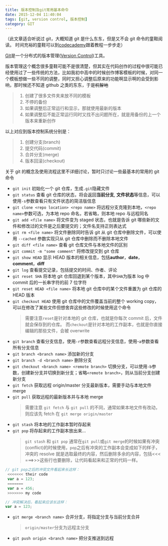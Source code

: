 ```yaml
---
title: 版本控制及git常用基本命令
date: 2015-12-04 11:40:04
tags: [git, version control, 版本控制]
category: GIT
---
```


（此文章适合听说过 git，大概知道 git 是什么东东，但是又不会 git 命令的童鞋阅读。
时间充裕的童鞋可以到[codecademy](https://www.codecademy.com/learn/learn-git)跟着教程一步步走）

[Git](https://git-scm.com/)是一个分布式的版本管理([Version Control](https://git-scm.com/book/en/v2/Getting-Started-About-Version-Control))工具。

版本管理这个概念很多童鞋可能不是很清楚，但其实在代码创作的过程中很可能已经使用过了一些传统的方法，比如我初中高中的时候创作博客模板的时候，对同一个模板想做一些不同的调整，同时又担心调整后原来的功能啊显示啊的会受到影响，那时候还不知道 github 之类的东东，于是~~机智地~~

> 1. 创建了很多文件夹来放不同的模板
> 2. 不停的备份
> 3. 如果调整后正常运行和显示，那就使用最新的版本
> 4. 如果调整后不能正常运行同时又找不出问题所在，就是用备份的上一个版本来重新创作

以上对应到版本控制系统分别是：

> 1. 创建分支(branch)
> 2. 提交代码(commit)
> 3. 合并分支(merge)
> 4. 版本回滚(checkout)

关于 git 的概念及使用流程这里不详细讨论，暂时只讨论一些最基本的常用的 git 命令

- `git init` 初始化一个 git 仓库，生成`.git`隐藏文件
- `git status` 查看 git 仓库的状态，将会返回**当前分支**, **文件状态**等信息，可以使用`-s`参数查看只有文件状态的简洁版信息
- `git clone <repo location> <repo name>` 将远程分支克隆到本地，`<repo name>`参数可选，为本地 repo 命名，若省略，则本地 repo 与远程同名
- `git add <file name>` 将文件变为 staged 状态，也就是告诉 git 哪些新的文件和修改过的文件是之后要提交的；文件名支持正则表达式
- `git rm <file name>` 将文件删除同时告诉 git 从 git 仓库中删除文件，可以使用 `--cached` 参数实现只从 git 仓库中删除而不删除本地文件
- `git diff <file name>` 查看 git 仓库文件与本地文件的区别
- `git commit -m "some comment"` 将修改提交到 git 仓库
- `git show HEAD` 显示 HEAD 版本的相关信息，包括**author**，**date**，**comment**，**diff**
- `git log` 查看提交记录，包括提交的时间、作者、评论
- `git reset SHA` 将本地 git 仓库回退到某个版本，其中`SHA`为版本 log 中 commit 后的一长串字符的前 7 位字符
- `git reset HEAD <file name>` 将本地 git 仓库中的某个文件重置为 git 仓库的 HEAD 版本
- `git checkout HEAD` 使用 git 仓库中的文件覆盖当前的整个 working copy，可以在修改了某些文件但想舍弃这些修改的时候使用这个命令
  > 需要注意`reset`是针对本地的 git 仓库，也就是你每次 commit 后，文件就会保存到的仓库。
  > 而`checkout`是针对本地的工作副本，也就是你直接编辑的那些文件，会被 overwrite
- `git branch` 查看分支信息，使用`-r`参数查看远程分支信息，使用-`a`参数查看所有分支信息
- `git branch <branch name>` 添加新的分支
- `git branch -d <branch name>` 删除分支
- `git checkout <branch name> <remote branch>` 切换分支，可以使用`-b`参数，创建新分支并切换到新分支；省略`<remote branch>`，则从当前分支创建新分支
- `git fetch` 获取远程 origin/master 分支最新版本，需要手动与本地文件 merge
- `git pull` 获取远程的最新版本并与本地 merge
  > 需要注意 `git fetch` 与 `git pull` 的不同，通常如果本地文件有改动，则应该先 fetch 在 `git merge origin/master`
- `git stash` 将本地的工作副本暂时存起来
- `git pop` 将存起来的工作副本放出来…
  > `git stash` 和 `git pop` 通常在`git pull`或`git merge`的时候如果有冲突(conflict)的时候使用，`pop`之后有冲突的工作副本会变成如下的样子，冲突的 resolve 就是选取最终的内容，然后删除多余的内容，包括<<< ===>>>这些行也要删除，让代码看起来和正常的代码一样。

```js
// git pop之后的冲突文件看起来长这样：
 <<<<<<< their code
 var a = 123;
 =======
 var a = 456;
 >>>>>>> my code
```

```js
// 冲突解决后，看起来应该长这样：
var a = 123;
```

- `git merge <branch name>` 合并分支，将指定分支与当前分支合并
  > `origin/master`分支为远程主分支
- `git push origin <branch name>` 把分支推送到远程
